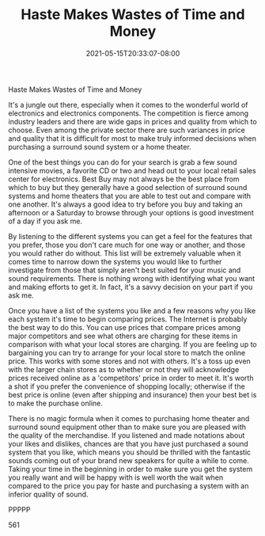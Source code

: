 ﻿---
title: "Haste Makes Wastes of Time and Money"
date: 2021-05-15T20:33:07-08:00
description: "Surround Sound TXT Tips for Web Success"
featured_image: "/images/Surround Sound TXT.jpg"
tags: ["Surround Sound TXT"]
---

Haste Makes Wastes of Time and Money

It's a jungle out there, especially when it comes to the wonderful world of electronics and electronics components. The competition is fierce among industry leaders and there are wide gaps in prices and quality from which to choose. Even among the private sector there are such variances in price and quality that it is difficult for most to make truly informed decisions when purchasing a surround sound system or a home theater. 

One of the best things you can do for your search is grab a few sound intensive movies, a favorite CD or two and head out to your local retail sales center for electronics. Best Buy may not always be the best place from which to buy but they generally have a good selection of surround sound systems and home theaters that you are able to test out and compare with one another. It's always a good idea to try before you buy and taking an afternoon or a Saturday to browse through your options is good investment of a day if you ask me.

By listening to the different systems you can get a feel for the features that you prefer, those you don't care much for one way or another, and those you would rather do without. This list will be extremely valuable when it comes time to narrow down the systems you would like to further investigate from those that simply aren't best suited for your music and sound requirements. There is nothing wrong with identifying what you want and making efforts to get it. In fact, it's a savvy decision on your part if you ask me.

Once you have a list of the systems you like and a few reasons why you like each system it's time to begin comparing prices. The Internet is probably the best way to do this. You can use prices that compare prices among major competitors and see what others are charging for these items in comparison with what your local stores are charging. If you are feeling up to bargaining you can try to arrange for your local store to match the online price. This works with some stores and not with others. It's a toss up even with the larger chain stores as to whether or not they will acknowledge prices received online as a 'competitors' price in order to meet it. It's worth a shot if you prefer the convenience of shopping locally; otherwise if the best price is online (even after shipping and insurance) then your best bet is to make the purchase online. 

There is no magic formula when it comes to purchasing home theater and surround sound equipment other than to make sure you are pleased with the quality of the merchandise. If you listened and made notations about your likes and dislikes, chances are that you have just purchased a sound system that you like, which means you should be thrilled with the fantastic sounds coming out of your brand new speakers for quite a while to come. Taking your time in the beginning in order to make sure you get the system you really want and will be happy with is well worth the wait when compared to the price you pay for haste and purchasing a system with an inferior quality of sound.

PPPPP

561

